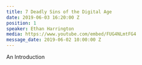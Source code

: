 ```yaml
---
title: 7 Deadly Sins of the Digital Age
date: 2019-06-03 16:20:00 Z
position: 1
speaker: Ethan Harrington
media: https://www.youtube.com/embed/FUG4NLmtFG4
message_date: 2019-06-02 10:00:00 Z
---
```


An Introduction